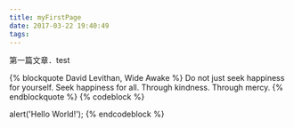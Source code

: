 ```yaml
---
title: myFirstPage
date: 2017-03-22 19:40:49
tags: 
---
```

第一篇文章．test

{% blockquote David Levithan, Wide Awake %}
Do not just seek happiness for yourself. Seek happiness for all. Through kindness. Through mercy.
{% endblockquote %}
{% codeblock %}

alert('Hello World!');
{% endcodeblock %}
